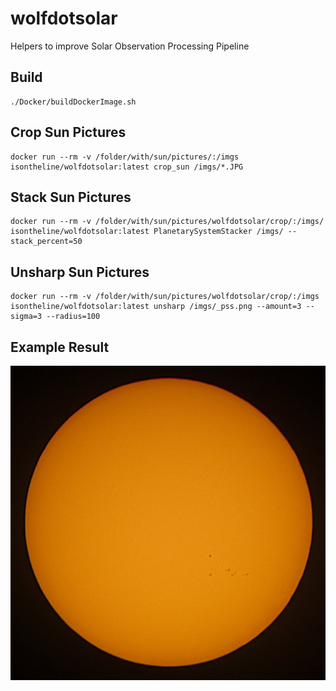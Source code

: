 # wolfdotsolar
Helpers to improve Solar Observation Processing Pipeline

## Build
```
./Docker/buildDockerImage.sh
```

## Crop Sun Pictures
```
docker run --rm -v /folder/with/sun/pictures/:/imgs isontheline/wolfdotsolar:latest crop_sun /imgs/*.JPG
```

## Stack Sun Pictures
```
docker run --rm -v /folder/with/sun/pictures/wolfdotsolar/crop/:/imgs/ isontheline/wolfdotsolar:latest PlanetarySystemStacker /imgs/ --stack_percent=50
```

## Unsharp Sun Pictures
```
docker run --rm -v /folder/with/sun/pictures/wolfdotsolar/crop/:/imgs isontheline/wolfdotsolar:latest unsharp /imgs/_pss.png --amount=3 --sigma=3 --radius=100
```

## Example Result
![Sun Cropped and Stacked with wolfdotsolar](/samples/sun-cropped-and-stacked-with-wolfdotsolar.jpg)